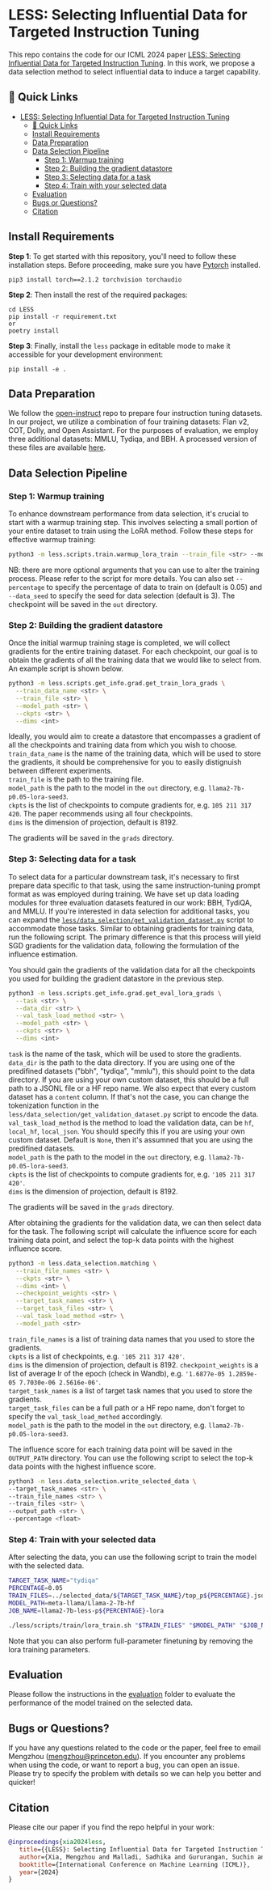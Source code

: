 # LESS: Selecting Influential Data for Targeted Instruction Tuning

This repo contains the code for our ICML 2024  paper [LESS: Selecting Influential Data for Targeted Instruction Tuning](https://arxiv.org/abs/2402.04333). In this work, we propose a data selection method to select influential data to induce a target capability.

## 🔗 Quick Links
- [LESS: Selecting Influential Data for Targeted Instruction Tuning](#less-selecting-influential-data-for-targeted-instruction-tuning)
  - [🔗 Quick Links](#-quick-links)
  - [Install Requirements](#install-requirements)
  - [Data Preparation](#data-preparation)
  - [Data Selection Pipeline](#data-selection-pipeline)
    - [Step 1: Warmup training](#step-1-warmup-training)
    - [Step 2: Building the gradient datastore](#step-2-building-the-gradient-datastore)
    - [Step 3: Selecting data for a task](#step-3-selecting-data-for-a-task)
    - [Step 4: Train with your selected data](#step-4-train-with-your-selected-data)
  - [Evaluation](#evaluation)
  - [Bugs or Questions?](#bugs-or-questions)
  - [Citation](#citation)


## Install Requirements
**Step 1**: To get started with this repository, you'll need to follow these installation steps. Before proceeding, make sure you have [Pytorch](https://pytorch.org/get-started/previous-versions/) installed. 
```
pip3 install torch==2.1.2 torchvision torchaudio
```

**Step 2**: Then install the rest of the required packages:
```
cd LESS
pip install -r requirement.txt
or 
poetry install
```

**Step 3**: Finally, install the `less` package in editable mode to make it accessible for your development environment:
```
pip install -e .
```


## Data Preparation
We follow the [open-instruct](https://github.com/allenai/open-instruct?tab=readme-ov-file#dataset-preparation) repo to prepare four instruction tuning datasets. In our project, we utilize a combination of four training datasets: Flan v2, COT, Dolly, and Open Assistant. For the purposes of evaluation, we employ three additional datasets: MMLU, Tydiqa, and BBH. A processed version of these files are available [here](https://huggingface.co/datasets/princeton-nlp/less_data).

## Data Selection Pipeline

### Step 1: Warmup training
To enhance downstream performance from data selection, it's crucial to start with a warmup training step. This involves selecting a small portion of your entire dataset to train using the LoRA method. Follow these steps for effective warmup training:

```bash 
python3 -m less.scripts.train.warmup_lora_train --train_file <str> --model_name_or_path <str>
```
NB: there are more optional arguments that you can use to alter the training process. Please refer to the script for more details.
You can also set `--percentage` to specify the percentage of data to train on (default is 0.05) and `--data_seed` to specify the seed for data selection (default is 3).
The checkpoint will be saved in the `out` directory.

### Step 2: Building the gradient datastore
Once the initial warmup training stage is completed, we will collect gradients for the entire training dataset. For each checkpoint, our goal is to obtain the gradients of all the training data that we would like to select from. An example script is shown below.

```bash
python3 -m less.scripts.get_info.grad.get_train_lora_grads \
  --train_data_name <str> \
  --train_file <str> \
  --model_path <str> \
  --ckpts <str> \
  --dims <int>
```
Ideally, you would aim to create a datastore that encompasses a gradient of all the checkpoints and training data from which you wish to choose.  
`train_data_name` is the name of the training data, which will be used to store the gradients, it should be comprehensive for you to easily distignuish between different experiments.  
`train_file` is the path to the training file.  
`model_path` is the path to the model in the `out` directory, e.g. `llama2-7b-p0.05-lora-seed3`.  
`ckpts` is the list of checkpoints to compute gradients for, e.g. `105 211 317 420`. The paper recommends using all four checkpoints.  
`dims` is the dimension of projection, default is 8192.

The gradients will be saved in the `grads` directory.

### Step 3: Selecting data for a task
To select data for a particular downstream task, it's necessary to first prepare data specific to that task, using the same instruction-tuning prompt format as was employed during training. We have set up data loading modules for three evaluation datasets featured in our work: BBH, TydiQA, and MMLU. If you're interested in data selection for additional tasks, you can expand the [`less/data_selection/get_validation_dataset.py`](less/data_selection/get_validation_dataset.py) script to accommodate those tasks. Similar to obtaining gradients for training data, run the following script. The primary difference is that this process will yield SGD gradients for the validation data, following the formulation of the influence estimation. 

You should gain the gradients of the validation data for all the checkpoints you used for building the gradient datastore in the previous step. 

```bash
python3 -m less.scripts.get_info.grad.get_eval_lora_grads \
  --task <str> \
  --data_dir <str> \
  --val_task_load_method <str> \
  --model_path <str> \
  --ckpts <str> \
  --dims <int>
```
`task` is the name of the task, which will be used to store the gradients.  
`data_dir` is the path to the data directory. If you are using one of the predifined datasets ("bbh", "tydiqa", "mmlu"), this should point to the data directory. If you are using your own custom dataset, this should be a full path to a JSONL file or a HF repo name. We also expect that every custom dataset has a `content` column.  If that's not the case, you can change the tokenization function in the `less/data_selection/get_validation_dataset.py` script to encode the data.  
`val_task_load_method` is the method to load the validation data, can be `hf`, `local_hf`, `local_json`. You should specify this if you are using your own custom dataset. Default is `None`, then it's assumned that you are using the predifined datasets.  
`model_path` is the path to the model in the `out` directory, e.g. `llama2-7b-p0.05-lora-seed3`.  
`ckpts` is the list of checkpoints to compute gradients for, e.g. `'105 211 317 420'`.  
`dims` is the dimension of projection, default is 8192.

The gradients will be saved in the `grads` directory.

After obtaining the gradients for the validation data, we can then select data for the task. The following script will calculate the influence score for each training data point, and select the top-k data points with the highest influence score.

```bash
python3 -m less.data_selection.matching \
  --train_file_names <str> \
  --ckpts <str> \
  --dims <int> \
  --checkpoint_weights <str> \
  --target_task_names <str> \
  --target_task_files <str> \
  --val_task_load_method <str> \
  --model_path <str>
```
`train_file_names` is a list of training data names that you used to store the gradients.  
`ckpts` is a list of checkpoints, e.g. `'105 211 317 420'`.  
`dims` is the dimension of projection, default is 8192. 
`checkpoint_weights` is a list of average lr of the epoch (check in Wandb), e.g. `'1.6877e-05 1.2859e-05 7.7030e-06 2.5616e-06'`.  
`target_task_names` is a list of target task names that you used to store the gradients.   
`target_task_files` can be a full path or a HF repo name, don't forget to specify the `val_task_load_method` accordingly.  
`model_path` is the path to the model in the `out` directory, e.g. `llama2-7b-p0.05-lora-seed3`.

The influence score for each training data point will be saved in the `OUTPUT_PATH` directory. You can use the following script to select the top-k data points with the highest influence score. 

```bash
python3 -m less.data_selection.write_selected_data \
--target_task_names <str> \
--train_file_names <str> \
--train_files <str> \
--output_path <str> \
--percentage <float>
```

### Step 4: Train with your selected data
After selecting the data, you can use the following script to train the model with the selected data. 

```bash 
TARGET_TASK_NAME="tydiqa"
PERCENTAGE=0.05
TRAIN_FILES=../selected_data/${TARGET_TASK_NAME}/top_p${PERCENTAGE}.jsonl
MODEL_PATH=meta-llama/Llama-2-7b-hf
JOB_NAME=llama2-7b-less-p${PERCENTAGE}-lora

./less/scripts/train/lora_train.sh "$TRAIN_FILES" "$MODEL_PATH" "$JOB_NAME" 
```
Note that you can also perform full-parameter finetuning by removing the lora training parameters. 

## Evaluation
Please follow the instructions in the [evaluation](evaluation/README.md) folder to evaluate the performance of the model trained on the selected data.

## Bugs or Questions?
If you have any questions related to the code or the paper, feel free to email Mengzhou (mengzhou@princeton.edu). If you encounter any problems when using the code, or want to report a bug, you can open an issue. Please try to specify the problem with details so we can help you better and quicker!

## Citation
Please cite our paper if you find the repo helpful in your work:

```bibtex
@inproceedings{xia2024less,
   title={{LESS}: Selecting Influential Data for Targeted Instruction Tuning},
   author={Xia, Mengzhou and Malladi, Sadhika and Gururangan, Suchin and Arora, Sanjeev and Chen, Danqi},
   booktitle={International Conference on Machine Learning (ICML)},
   year={2024}
}
```




